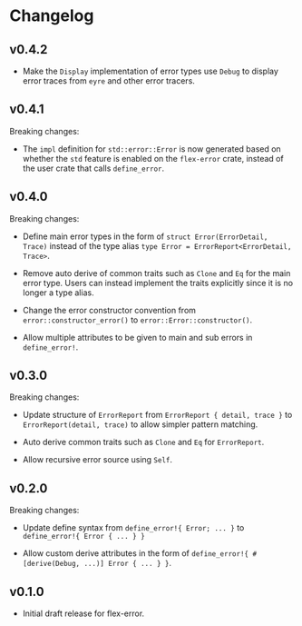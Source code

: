 # Changelog

## v0.4.2

- Make the `Display` implementation of error types use `Debug` to display error traces
  from `eyre` and other error tracers.

## v0.4.1

Breaking changes:

- The `impl` definition for `std::error::Error` is now generated based on whether
  the `std` feature is enabled on the `flex-error` crate, instead of the user
  crate that calls `define_error`.

## v0.4.0

Breaking changes:

- Define main error types in the form of `struct Error(ErrorDetail, Trace)` instead of
  the type alias `type Error = ErrorReport<ErrorDetail, Trace>`.

- Remove auto derive of common traits such as `Clone` and `Eq` for the main error type.
  Users can instead implement the traits explicitly since it is no longer a type alias.

- Change the error constructor convention from `error::constructor_error()` to
  `error::Error::constructor()`.

- Allow multiple attributes to be given to main and sub errors in `define_error!`.

## v0.3.0

Breaking changes:

- Update structure of `ErrorReport` from `ErrorReport { detail, trace }` to `ErrorReport(detail, trace)`
  to allow simpler pattern matching.

- Auto derive common traits such as `Clone` and `Eq` for `ErrorReport`.

- Allow recursive error source using `Self`.

## v0.2.0

Breaking changes:

- Update define syntax from `define_error!{ Error; ... }` to `define_error!{ Error { ... } }`

- Allow custom derive attributes in the form of `define_error!{ #[derive(Debug, ...)] Error { ... } }`.

## v0.1.0

- Initial draft release for flex-error.
